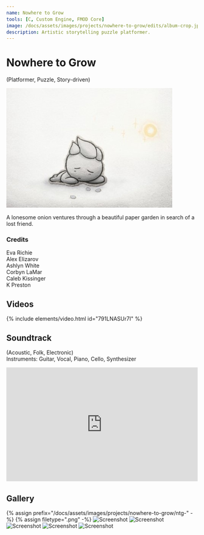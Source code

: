 ```yaml
---
name: Nowhere to Grow
tools: [C, Custom Engine, FMOD Core]
image: /docs/assets/images/projects/nowhere-to-grow/edits/album-crop.jpg
description: Artistic storytelling puzzle platformer.
---
```

# Nowhere to Grow
(Platformer, Puzzle, Story-driven)

<div class="row">
<div class="col">
<img src="/docs/assets/images/projects/nowhere-to-grow/edits/album-crop.jpg" alt="Title Image">
</div>
<div class="col">

A lonesome onion ventures through a beautiful paper garden in search of a lost friend. 
</div>
</div>

### Credits
Eva Richie\
Alex Elizarov\
Ashlyn White\
Corbyn LaMar\
Caleb Kissinger\
K Preston

## Videos
{% include elements/video.html id="791LNASUr7I" %}

## Soundtrack
(Acoustic, Folk, Electronic)\
Instruments: Guitar, Vocal, Piano, Cello, Synthesizer

<iframe width="100%" height="300" scrolling="no" frameborder="no" allow="autoplay" src="https://w.soundcloud.com/player/?url=https%3A//api.soundcloud.com/playlists/1680881013&color=%23ff7e1c&auto_play=false&hide_related=false&show_comments=true&show_user=true&show_reposts=false&show_teaser=true"></iframe>

## Gallery
{% assign prefix="/docs/assets/images/projects/nowhere-to-grow/ntg-" -%}
{% assign filetype=".png" -%}
<img src="{{prefix}}1{{filetype}}" alt="Screenshot">
<img src="{{prefix}}2{{filetype}}" alt="Screenshot">
<img src="{{prefix}}3{{filetype}}" alt="Screenshot">
<img src="{{prefix}}4{{filetype}}" alt="Screenshot">
<img src="{{prefix}}5{{filetype}}" alt="Screenshot">